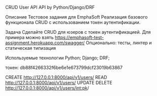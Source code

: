 CRUD User API
API by Python/Django/DRF

Описание
Тестовое задания для EmphaSoft
Реализация базового функционала CRUD с использованием токен аутентификации.

Задача
Сделайте CRUD для юзеров с токен аутентификацией.
Для примера можно взять https://emphasoft-test-assignment.herokuapp.com/swagger/
Опционально: тесты, линтер и статическая типизация

Используемые технологии
Python;
Django;
DRF;

токен: db88f4266332f6be6e1e673799dcf23019b63867

CREATE  http://127.0.0.1:8000/api/v1/users/
READ  http://127.0.0.1:8000/api/v1/users/
UPDATE DELETE http://127.0.0.1:8000/api/v1/users/<int:pk>/
